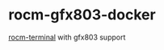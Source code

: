 # rocm-gfx803-docker

[rocm-terminal](https://github.com/RadeonOpenCompute/ROCm-docker) with gfx803 support
